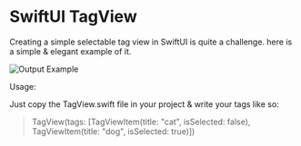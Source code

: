 # SwiftUI TagView
Creating a simple selectable tag view in SwiftUI is quite a challenge. here is a simple &amp; elegant example of it.

![Output Example](https://i.stack.imgur.com/1ruBt.png)

Usage:

Just copy the TagView.swift file in your project & write your tags like so:

> TagView(tags: [TagViewItem(title: "cat", isSelected: false), TagViewItem(title: "dog", isSelected: true)])
